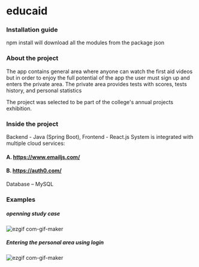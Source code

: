 # educaid


### Installation guide 
npm install will download all the modules from the package json



### About the project
The app contains general area where anyone can watch the first aid videos
but in order to enjoy the full potential of the app the user must sign up and enters the private area.
The private area provides tests with scores, tests history, and personal statistics 

The project was selected to be part of the college's annual projects exhibition.


### Inside the project
Backend - Java (Spring Boot), Frontend - React.js
System is integrated with multiple cloud services:
#### A. https://www.emailjs.com/ 
#### B. https://auth0.com/ 
Database – MySQL


### Examples
##### openning study case
![ezgif com-gif-maker](https://user-images.githubusercontent.com/74798510/136116773-ac4a01b0-3078-45e0-8d73-578db3b4add0.gif)

##### Entering the personal area using login
![ezgif com-gif-maker](https://user-images.githubusercontent.com/74798510/136967816-0c9b0048-c776-4474-9f79-614f6eaa9350.gif)

